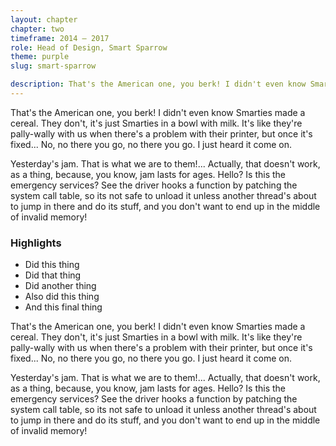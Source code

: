 ```yaml
---
layout: chapter
chapter: two
timeframe: 2014 — 2017
role: Head of Design, Smart Sparrow
theme: purple
slug: smart-sparrow

description: That's the American one, you berk! I didn't even know Smarties made a cereal. They don't, it's just Smarties in a bowl with milk. It's like they're pally-wally with us when there's a problem with their printer, but once it's fixed... No, no there you go, no there you go. I just heard it come on.
---
```


That's the American one, you berk! I didn't even know Smarties made a cereal. They don't, it's just Smarties in a bowl with milk. It's like they're pally-wally with us when there's a problem with their printer, but once it's fixed... No, no there you go, no there you go. I just heard it come on.

Yesterday's jam. That is what we are to them!... Actually, that doesn't work, as a thing, because, you know, jam lasts for ages. Hello? Is this the emergency services? See the driver hooks a function by patching the system call table, so its not safe to unload it unless another thread's about to jump in there and do its stuff, and you don't want to end up in the middle of invalid memory!

### Highlights

<ul class="lined">
  <li>Did this thing</li>
  <li>Did that thing</li>
  <li>Did another thing</li>
  <li>Also did this thing</li>
  <li>And this final thing</li>
</ul>

That's the American one, you berk! I didn't even know Smarties made a cereal. They don't, it's just Smarties in a bowl with milk. It's like they're pally-wally with us when there's a problem with their printer, but once it's fixed... No, no there you go, no there you go. I just heard it come on.

Yesterday's jam. That is what we are to them!... Actually, that doesn't work, as a thing, because, you know, jam lasts for ages. Hello? Is this the emergency services? See the driver hooks a function by patching the system call table, so its not safe to unload it unless another thread's about to jump in there and do its stuff, and you don't want to end up in the middle of invalid memory!
